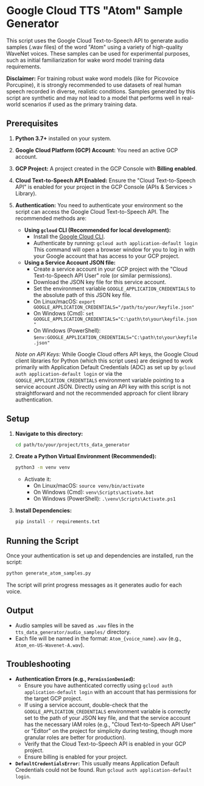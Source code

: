 # Google Cloud TTS "Atom" Sample Generator

This script uses the Google Cloud Text-to-Speech API to generate audio samples (.wav files) of the word "Atom" using a variety of high-quality WaveNet voices. These samples can be used for experimental purposes, such as initial familiarization for wake word model training data requirements.

**Disclaimer:** For training robust wake word models (like for Picovoice Porcupine), it is strongly recommended to use datasets of real human speech recorded in diverse, realistic conditions. Samples generated by this script are synthetic and may not lead to a model that performs well in real-world scenarios if used as the primary training data.

## Prerequisites

1.  **Python 3.7+** installed on your system.
2.  **Google Cloud Platform (GCP) Account:** You need an active GCP account.
3.  **GCP Project:** A project created in the GCP Console with **Billing enabled**.
4.  **Cloud Text-to-Speech API Enabled:** Ensure the "Cloud Text-to-Speech API" is enabled for your project in the GCP Console (APIs & Services > Library).
5.  **Authentication:** You need to authenticate your environment so the script can access the Google Cloud Text-to-Speech API. The recommended methods are:
    *   **Using `gcloud` CLI (Recommended for local development):**
        *   Install the [Google Cloud CLI](https://cloud.google.com/sdk/docs/install).
        *   Authenticate by running: `gcloud auth application-default login`
        This command will open a browser window for you to log in with your Google account that has access to your GCP project.
    *   **Using a Service Account JSON file:**
        *   Create a service account in your GCP project with the "Cloud Text-to-Speech API User" role (or similar permissions).
        *   Download the JSON key file for this service account.
        *   Set the environment variable `GOOGLE_APPLICATION_CREDENTIALS` to the absolute path of this JSON key file.
          *   On Linux/macOS: `export GOOGLE_APPLICATION_CREDENTIALS="/path/to/your/keyfile.json"`
          *   On Windows (Cmd): `set GOOGLE_APPLICATION_CREDENTIALS="C:\path\to\your\keyfile.json"`
          *   On Windows (PowerShell): `$env:GOOGLE_APPLICATION_CREDENTIALS="C:\path\to\your\keyfile.json"`

    *Note on API Keys:* While Google Cloud offers API keys, the Google Cloud client libraries for Python (which this script uses) are designed to work primarily with Application Default Credentials (ADC) as set up by `gcloud auth application-default login` or via the `GOOGLE_APPLICATION_CREDENTIALS` environment variable pointing to a service account JSON. Directly using an API key with this script is not straightforward and not the recommended approach for client library authentication.

## Setup

1.  **Navigate to this directory:**
    ```bash
    cd path/to/your/project/tts_data_generator
    ```

2.  **Create a Python Virtual Environment (Recommended):**
    ```bash
    python3 -m venv venv
    ```
    *   Activate it:
        *   On Linux/macOS: `source venv/bin/activate`
        *   On Windows (Cmd): `venv\Scripts\activate.bat`
        *   On Windows (PowerShell): `.\venv\Scripts\Activate.ps1`

3.  **Install Dependencies:**
    ```bash
    pip install -r requirements.txt
    ```

## Running the Script

Once your authentication is set up and dependencies are installed, run the script:

```bash
python generate_atom_samples.py
```

The script will print progress messages as it generates audio for each voice.

## Output

*   Audio samples will be saved as `.wav` files in the `tts_data_generator/audio_samples/` directory.
*   Each file will be named in the format: `Atom_{voice_name}.wav` (e.g., `Atom_en-US-Wavenet-A.wav`).

## Troubleshooting

*   **Authentication Errors (e.g., `PermissionDenied`):**
    *   Ensure you have authenticated correctly using `gcloud auth application-default login` with an account that has permissions for the target GCP project.
    *   If using a service account, double-check that the `GOOGLE_APPLICATION_CREDENTIALS` environment variable is correctly set to the path of your JSON key file, and that the service account has the necessary IAM roles (e.g., "Cloud Text-to-Speech API User" or "Editor" on the project for simplicity during testing, though more granular roles are better for production).
    *   Verify that the Cloud Text-to-Speech API is enabled in your GCP project.
    *   Ensure billing is enabled for your project.
*   **`DefaultCredentialsError`:** This usually means Application Default Credentials could not be found. Run `gcloud auth application-default login`.
```
